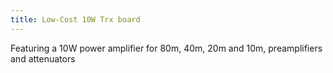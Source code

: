 ```yaml
---
title: Low-Cost 10W Trx board
---
```


Featuring a 10W power amplifier for 80m, 40m, 20m and 10m, preamplifiers and attenuators
